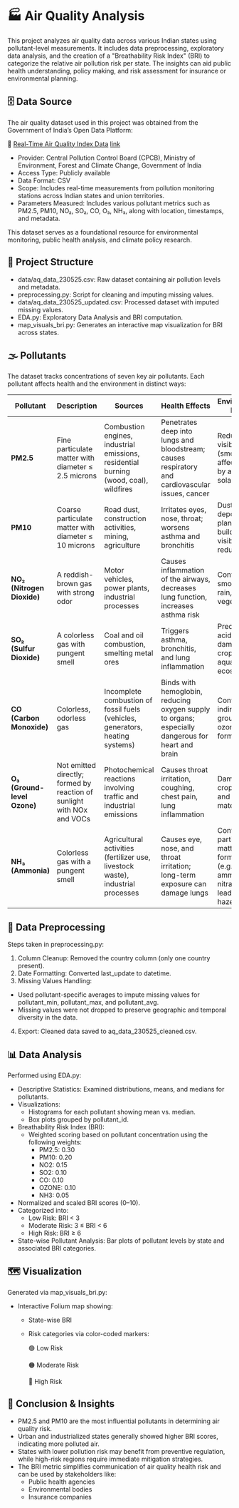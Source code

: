 # 🏭 Air Quality Analysis
This project analyzes air quality data across various Indian states using pollutant-level measurements. It includes data preprocessing, exploratory data analysis, and the creation of a "Breathability Risk Index" (BRI) to categorize the relative air pollution risk per state. The insights can aid public health understanding, policy making, and risk assessment for insurance or environmental planning.

## 🗄️ Data Source
The air quality dataset used in this project was obtained from the Government of India’s Open Data Platform:

🔗 [Real-Time Air Quality Index Data](https://www.data.gov.in/catalog/real-time-air-quality-index)
<a href="https://google.com" target = '_blank'>link<a/>

* Provider: Central Pollution Control Board (CPCB), Ministry of Environment, Forest and Climate Change, Government of India
* Access Type: Publicly available
* Data Format: CSV
* Scope: Includes real-time measurements from pollution monitoring stations across Indian states and union territories.
* Parameters Measured: Includes various pollutant metrics such as PM2.5, PM10, NO₂, SO₂, CO, O₃, NH₃, along with location, timestamps, and metadata.

This dataset serves as a foundational resource for environmental monitoring, public health analysis, and climate policy research.



## 📁 Project Structure
* data/aq_data_230525.csv: Raw dataset containing air pollution levels and metadata.
* preprocessing.py: Script for cleaning and imputing missing values.
* data/aq_data_230525_updated.csv: Processed dataset with imputed missing values.
* EDA.py: Exploratory Data Analysis and BRI computation.
* map_visuals_bri.py: Generates an interactive map visualization for BRI across states.

## 🌫️ Pollutants
The dataset tracks concentrations of seven key air pollutants. Each pollutant affects health and the environment in distinct ways:

| Pollutant                   | Description                                                            | Sources                                                                               | Health Effects                                                                                    | Environmental Impact                                                                  |
| --------------------------- | ---------------------------------------------------------------------- | ------------------------------------------------------------------------------------- | ------------------------------------------------------------------------------------------------- | ------------------------------------------------------------------------------------- |
| **PM2.5**                   | Fine particulate matter with diameter ≤ 2.5 microns                    | Combustion engines, industrial emissions, residential burning (wood, coal), wildfires | Penetrates deep into lungs and bloodstream; causes respiratory and cardiovascular issues, cancer  | Reduces visibility (smog), affects climate by altering solar radiation                |
| **PM10**                    | Coarse particulate matter with diameter ≤ 10 microns                   | Road dust, construction activities, mining, agriculture                               | Irritates eyes, nose, throat; worsens asthma and bronchitis                                       | Dust deposition on plants and buildings, visibility reduction                         |
| **NO₂ (Nitrogen Dioxide)**  | A reddish-brown gas with strong odor                                   | Motor vehicles, power plants, industrial processes                                    | Causes inflammation of the airways, decreases lung function, increases asthma risk                | Contributes to smog and acid rain, harms vegetation                                   |
| **SO₂ (Sulfur Dioxide)**    | A colorless gas with pungent smell                                     | Coal and oil combustion, smelting metal ores                                          | Triggers asthma, bronchitis, and lung inflammation                                                | Precursor to acid rain, damages crops and aquatic ecosystems                          |
| **CO (Carbon Monoxide)**    | Colorless, odorless gas                                                | Incomplete combustion of fossil fuels (vehicles, generators, heating systems)         | Binds with hemoglobin, reducing oxygen supply to organs; especially dangerous for heart and brain | Contributes indirectly to ground-level ozone formation                                |
| **O₃ (Ground-level Ozone)** | Not emitted directly; formed by reaction of sunlight with NOx and VOCs | Photochemical reactions involving traffic and industrial emissions                    | Causes throat irritation, coughing, chest pain, lung inflammation                                 | Damages crops, rubber, and building materials                                         |
| **NH₃ (Ammonia)**           | Colorless gas with a pungent smell                                     | Agricultural activities (fertilizer use, livestock waste), industrial processes       | Causes eye, nose, and throat irritation; long-term exposure can damage lungs                      | Contributes to particulate matter formation (e.g., ammonium nitrate), leading to haze |



## 🧹 Data Preprocessing
Steps taken in preprocessing.py:
1. Column Cleanup: Removed the country column (only one country present).
2. Date Formatting: Converted last_update to datetime.
3. Missing Values Handling:
  * Used pollutant-specific averages to impute missing values for pollutant_min, pollutant_max, and pollutant_avg.
  * Missing values were not dropped to preserve geographic and temporal diversity in the data.
4. Export: Cleaned data saved to aq_data_230525_cleaned.csv.


## 📊 Data Analysis
Performed using EDA.py:
* Descriptive Statistics: Examined distributions, means, and medians for pollutants.
* Visualizations:
  * Histograms for each pollutant showing mean vs. median.
  * Box plots grouped by pollutant_id.
* Breathability Risk Index (BRI):
  * Weighted scoring based on pollutant concentration using the following weights:
      * PM2.5: 0.30
      * PM10: 0.20
      * NO2: 0.15
      * SO2: 0.10
      * CO: 0.10
      * OZONE: 0.10
      * NH3: 0.05
* Normalized and scaled BRI scores (0–10).
* Categorized into:
  * Low Risk: BRI < 3
  * Moderate Risk: 3 ≤ BRI < 6
  * High Risk: BRI ≥ 6
* State-wise Pollutant Analysis: Bar plots of pollutant levels by state and associated BRI categories.

## 🗺️ Visualization

Generated via map_visuals_bri.py:
  * Interactive Folium map showing:
    * State-wise BRI
    * Risk categories via color-coded markers:
      
      🟢 Low Risk
      
      🟠 Moderate Risk
      
      🔴 High Risk

## 🧠 Conclusion & Insights

* PM2.5 and PM10 are the most influential pollutants in determining air quality risk.
* Urban and industrialized states generally showed higher BRI scores, indicating more polluted air.
* States with lower pollution risk may benefit from preventive regulation, while high-risk regions require immediate mitigation strategies.
* The BRI metric simplifies communication of air quality health risk and can be used by stakeholders like:
  * Public health agencies
  * Environmental bodies
  * Insurance companies
